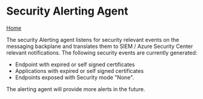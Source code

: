 # Security Alerting Agent

[Home](../readme.md)

The security Alerting agent listens for security relevant events on the messaging backplane and translates them to SIEM / Azure Security Center relevant notifications.   The following security events are currently generated:

- Endpoint with expired or self signed certificates
- Applications with expired or self signed certificates
- Endpoints exposed with Security mode "None".

The alerting agent will provide more alerts in the future.